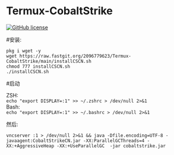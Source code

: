 # Termux-CobaltStrike



[![GitHub license](https://img.shields.io/badge/license-MIT-brightgreen)](https://github.com/2096779623/termux-CobaltStrike/blob/main/LICENSE) 


#安装:




`pkg i wget -y`  
`wget https://raw.fastgit.org/2096779623/Termux-CobaltStrike/main/installCSCN.sh`  
`chmod 777 installCSCN.sh`  
`./installCSCN.sh`  



#启动   




ZSH:  
`echo "export DISPLAY=:1" >> ~/.zshrc > /dev/null 2>&1 `  
Bash:  
`echo "export DISPLAY=:1" >> ~/.bashrc > /dev/null 2>&1`  



然后:  



`vncserver :1 > /dev/null 2>&1 && java -Dfile.encoding=UTF-8 -javaagent:CobaltStrikeCN.jar -XX:ParallelGCThreads=4 -XX:+AggressiveHeap -XX:+UseParallelGC  -jar cobaltstrike.jar`
